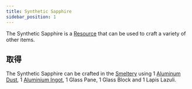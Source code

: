 ```yaml
---
title: Synthetic Sapphire
sidebar_position: 1
---
```


The Synthetic Sapphire is a [Resource](/docs/Slimefun/Resources) that can be used to craft a variety of other items.

## 取得

The Synthetic Sapphire can be crafted in the [Smeltery](Smeltery) using 1 [Aluminum Dust](Dusts), 1 [Aluminium Ingot](Ingots), 1 Glass Pane, 1 Glass Block and 1 Lapis Lazuli.
